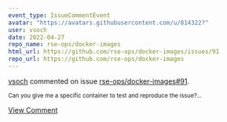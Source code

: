 ```yaml
---
event_type: IssueCommentEvent
avatar: "https://avatars.githubusercontent.com/u/814322?"
user: vsoch
date: 2022-04-27
repo_name: rse-ops/docker-images
html_url: https://github.com/rse-ops/docker-images/issues/91
repo_url: https://github.com/rse-ops/docker-images
---
```


<a href='https://github.com/vsoch' target='_blank'>vsoch</a> commented on issue <a href='https://github.com/rse-ops/docker-images/issues/91' target='_blank'>rse-ops/docker-images#91</a>.

<small>Can you give me a specific container to test and reproduce the issue?...</small>

<a href='https://github.com/rse-ops/docker-images/issues/91' target='_blank'>View Comment</a>